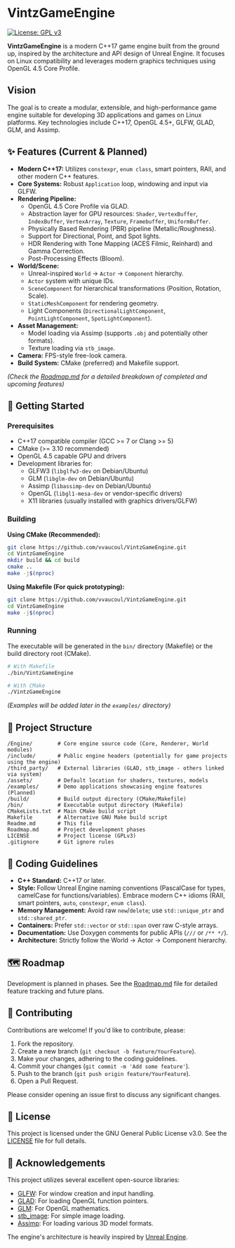 # VintzGameEngine

[![License: GPL v3](https://img.shields.io/badge/License-GPLv3-blue.svg)](https://www.gnu.org/licenses/gpl-3.0)
<!-- Add other badges here: Build Status, etc. -->

**VintzGameEngine** is a modern C++17 game engine built from the ground up, inspired by the architecture and API design of Unreal Engine. It focuses on Linux compatibility and leverages modern graphics techniques using OpenGL 4.5 Core Profile.

## Vision

The goal is to create a modular, extensible, and high-performance game engine suitable for developing 3D applications and games on Linux platforms. Key technologies include C++17, OpenGL 4.5+, GLFW, GLAD, GLM, and Assimp.

## ✨ Features (Current & Planned)

*   **Modern C++17:** Utilizes `constexpr`, `enum class`, smart pointers, RAII, and other modern C++ features.
*   **Core Systems:** Robust `Application` loop, windowing and input via GLFW.
*   **Rendering Pipeline:**
    *   OpenGL 4.5 Core Profile via GLAD.
    *   Abstraction layer for GPU resources: `Shader`, `VertexBuffer`, `IndexBuffer`, `VertexArray`, `Texture`, `Framebuffer`, `UniformBuffer`.
    *   Physically Based Rendering (PBR) pipeline (Metallic/Roughness).
    *   Support for Directional, Point, and Spot lights.
    *   HDR Rendering with Tone Mapping (ACES Filmic, Reinhard) and Gamma Correction.
    *   Post-Processing Effects (Bloom).
*   **World/Scene:**
    *   Unreal-inspired `World` -> `Actor` -> `Component` hierarchy.
    *   `Actor` system with unique IDs.
    *   `SceneComponent` for hierarchical transformations (Position, Rotation, Scale).
    *   `StaticMeshComponent` for rendering geometry.
    *   Light Components (`DirectionalLightComponent`, `PointLightComponent`, `SpotLightComponent`).
*   **Asset Management:**
    *   Model loading via Assimp (supports `.obj` and potentially other formats).
    *   Texture loading via `stb_image`.
*   **Camera:** FPS-style free-look camera.
*   **Build System:** CMake (preferred) and Makefile support.

*(Check the [Roadmap.md](./Roadmap.md) for a detailed breakdown of completed and upcoming features)*

## 🚀 Getting Started

### Prerequisites

*   C++17 compatible compiler (GCC >= 7 or Clang >= 5)
*   CMake (>= 3.10 recommended)
*   OpenGL 4.5 capable GPU and drivers
*   Development libraries for:
    *   GLFW3 (`libglfw3-dev` on Debian/Ubuntu)
    *   GLM (`libglm-dev` on Debian/Ubuntu)
    *   Assimp (`libassimp-dev` on Debian/Ubuntu)
    *   OpenGL (`libgl1-mesa-dev` or vendor-specific drivers)
    *   X11 libraries (usually installed with graphics drivers/GLFW)

### Building

**Using CMake (Recommended):**

```bash
git clone https://github.com/vvaucoul/VintzGameEngine.git
cd VintzGameEngine
mkdir build && cd build
cmake ..
make -j$(nproc)
```

**Using Makefile (For quick prototyping):**

```bash
git clone https://github.com/vvaucoul/VintzGameEngine.git
cd VintzGameEngine
make -j$(nproc)
```

### Running

The executable will be generated in the `bin/` directory (Makefile) or the build directory root (CMake).

```bash
# With Makefile
./bin/VintzGameEngine

# With CMake
./VintzGameEngine
```

*(Examples will be added later in the `examples/` directory)*

## 📁 Project Structure

```
/Engine/        # Core engine source code (Core, Renderer, World modules)
/include/       # Public engine headers (potentially for game projects using the engine)
/third_party/   # External libraries (GLAD, stb_image - others linked via system)
/assets/        # Default location for shaders, textures, models
/examples/      # Demo applications showcasing engine features (Planned)
/build/         # Build output directory (CMake/Makefile)
/bin/           # Executable output directory (Makefile)
CMakeLists.txt  # Main CMake build script
Makefile        # Alternative GNU Make build script
Readme.md       # This file
Roadmap.md      # Project development phases
LICENSE         # Project license (GPLv3)
.gitignore      # Git ignore rules
```

## 📜 Coding Guidelines

*   **C++ Standard:** C++17 or later.
*   **Style:** Follow Unreal Engine naming conventions (PascalCase for types, camelCase for functions/variables). Embrace modern C++ idioms (RAII, smart pointers, `auto`, `constexpr`, `enum class`).
*   **Memory Management:** Avoid raw `new`/`delete`; use `std::unique_ptr` and `std::shared_ptr`.
*   **Containers:** Prefer `std::vector` or `std::span` over raw C-style arrays.
*   **Documentation:** Use Doxygen comments for public APIs (`///` or `/** */`).
*   **Architecture:** Strictly follow the World -> Actor -> Component hierarchy.

## 🗺️ Roadmap

Development is planned in phases. See the [Roadmap.md](./Roadmap.md) file for detailed feature tracking and future plans.

## 🤝 Contributing

Contributions are welcome! If you'd like to contribute, please:

1.  Fork the repository.
2.  Create a new branch (`git checkout -b feature/YourFeature`).
3.  Make your changes, adhering to the coding guidelines.
4.  Commit your changes (`git commit -m 'Add some feature'`).
5.  Push to the branch (`git push origin feature/YourFeature`).
6.  Open a Pull Request.

Please consider opening an issue first to discuss any significant changes.

## 📄 License

This project is licensed under the GNU General Public License v3.0. See the [LICENSE](./LICENSE) file for full details.

## 🙏 Acknowledgements

This project utilizes several excellent open-source libraries:

*   [GLFW](https://www.glfw.org/): For window creation and input handling.
*   [GLAD](https://glad.dav1d.de/): For loading OpenGL function pointers.
*   [GLM](https://glm.g-truc.net/0.9.9/index.html): For OpenGL mathematics.
*   [stb_image](https://github.com/nothings/stb/blob/master/stb_image.h): For simple image loading.
*   [Assimp](https://www.assimp.org/): For loading various 3D model formats.

The engine's architecture is heavily inspired by [Unreal Engine](https://www.unrealengine.com/).

